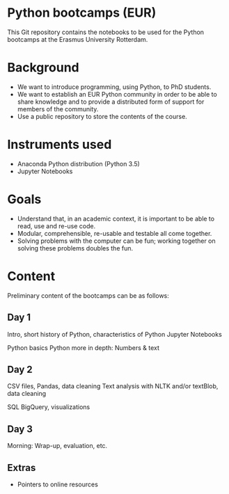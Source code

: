 Python bootcamps (EUR)
===

This Git repository contains the notebooks to be used for the Python
bootcamps at the Erasmus University Rotterdam.

Background
===

  - We want to introduce programming, using Python, to PhD students.
  - We want to establish an EUR Python community in order to be able
    to share knowledge and to provide a distributed form of support
    for members of the community.
  - Use a public repository to store the contents of the course.
  
Instruments used
===

- Anaconda Python distribution (Python 3.5)
- Jupyter Notebooks

Goals
===

- Understand that, in an academic context, it is important to be able
  to read, use and re-use code.
- Modular, comprehensible, re-usable and testable all come together.
- Solving problems with the computer can be fun; working together on
  solving these problems doubles the fun.

Content
===

Preliminary content of the bootcamps can be as follows:

Day 1
---

Intro, short history of Python, characteristics of Python
Jupyter Notebooks

Python basics
Python more in depth: Numbers & text


Day 2
---

CSV files, Pandas, data cleaning
Text analysis with NLTK and/or textBlob, data cleaning

SQL
BigQuery, visualizations


Day 3
---

Morning: Wrap-up, evaluation, etc.

Extras
---

- Pointers to online resources
